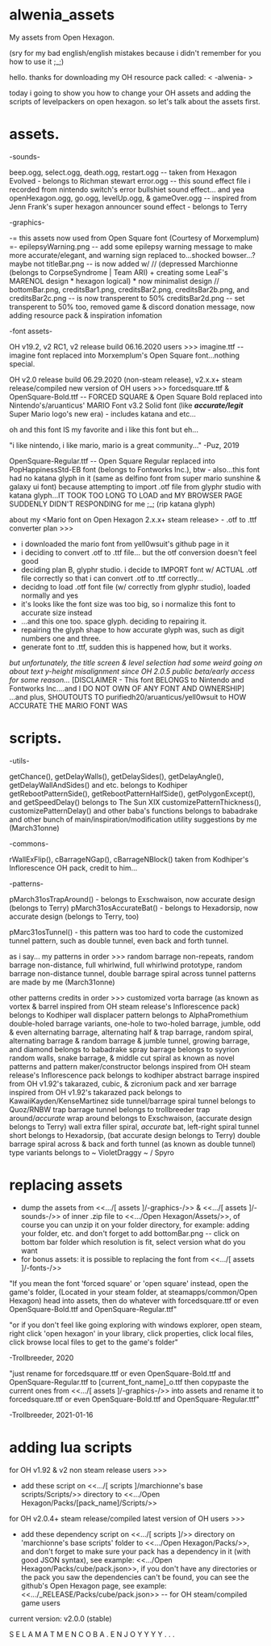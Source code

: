 # alwenia_assets
My assets from Open Hexagon.


(sry for my bad english/english mistakes because i didn't remember for you how to use it ;_;)

hello.
thanks for downloading my OH resource pack called: < -alwenia- >

today i going to show you how to change your OH assets and adding the scripts of levelpackers
on open hexagon. so let's talk about the assets first.

# assets.

-sounds-

beep.ogg, select.ogg, death.ogg, restart.ogg -- taken from Hexagon Evolved - belongs to Richman stewart
error.ogg -- this sound effect file i recorded from nintendo switch's error bullshiet sound effect... and yea
openHexagon.ogg, go.ogg, levelUp.ogg, & gameOver.ogg -- inspired from Jenn Frank's super hexagon announcer sound effect - belongs to Terry

-graphics-

-= this assets now used from Open Square font (Courtesy of Morxemplum) =-
epilepsyWarning.png -- add some epilepsy warning message to make more accurate/elegant, and warning sign replaced to...shocked bowser...? maybe not
titleBar.png -- is now added w/ // (depressed Marchionne (belongs to CorpseSyndrome | Team ARI) + creating some LeaF's MARENOL design * hexagon logical) * now minimalist design //
bottomBar.png, creditsBar1.png, creditsBar2.png, creditsBar2b.png, and creditsBar2c.png -- is now transperent to 50%
creditsBar2d.png -- set transperent to 50% too, removed game & discord donation message, now adding resource pack & inspiration infomation

-font assets-

OH v19.2, v2 RC1, v2 release build 06.16.2020 users >>>
imagine.ttf -- imagine font replaced into Morxemplum's Open Square font...nothing special.

OH v2.0 release build 06.29.2020 (non-steam release), v2.x.x+ steam release/compiled new version of OH users >>>
forcedsquare.ttf & OpenSquare-Bold.ttf -- FORCED SQUARE & Open Square Bold replaced into
Nintendo's/aruanticus' MARIO Font v3.2 Solid font (like ***accurate/legit*** Super Mario logo's new era) - includes katana and etc...

oh and this font IS my favorite and i like this font but eh...

"i like nintendo, i like mario, mario is a great community..." -Puz, 2019

OpenSquare-Regular.ttf -- Open Square Regular replaced into PopHappinessStd-EB font (belongs to Fontworks Inc.),
btw - also...this font had no katana glyph in it (same as delfino font from
super mario sunshine & galaxy ui font) because attempting to import .otf file from glyphr studio with
katana glyph...IT TOOK TOO LONG TO LOAD and MY BROWSER PAGE SUDDENLY DIDN'T RESPONDING for me ;_; (rip katana glyph)

about my <Mario font on Open Hexagon 2.x.x+ steam release> - .otf to .ttf converter plan >>>
- i downloaded the mario font from yell0wsuit's github page in it
- i deciding to convert .otf to .ttf file... but the otf conversion doesn't feel good
- deciding plan B, glyphr studio. i decide to IMPORT font w/ ACTUAL .otf file correctly so that i can convert .otf to .ttf correctly... 
- decidng to load .otf font file (w/ correctly from glyphr studio), loaded normally and yes
- it's looks like the font size was too big, so i normalize this font to accurate size instead
- ...and this one too. space glyph. deciding to repairing it.
- repairing the glyph shape to how accurate glyph was, such as digit numbers one and three.
- generate font to .ttf, sudden this is happened how, but it works.

*but unfortunately, the title screen & level selection had some weird going on about
 text y-height misalignment since OH 2.0.5 public beta/early access for some reason...*
[DISCLAIMER - This font BELONGS to Nintendo and Fontworks Inc....and I DO NOT OWN OF ANY FONT AND OWNERSHIP]
...and plus, SHOUTOUTS TO purifiedh20/aruanticus/yell0wsuit to HOW ACCURATE THE MARIO FONT WAS

# scripts.

-utils-

getChance(), getDelayWalls(), getDelaySides(), getDelayAngle(), getDelayWallAndSides() and etc. belongs to Kodhiper
getRebootPatternSide(), getRebootPatternHalfSide(), getPolygonExcept(), and getSpeedDelay() belongs to The Sun XIX
customizePatternThickness(), customizePatternDelay() and other baba's functions belongs to babadrake
and other bunch of main/inspiration/modification utility suggestions by me (March31onne) 

-commons-

rWallExFlip(), cBarrageNGap(), cBarrageNBlock() taken from Kodhiper's Inflorescence OH pack, credit to him...

-patterns-

pMarch31osTrapAround() - belongs to Exschwaison, now accurate design (belongs to Terry)
pMarch31osAccurateBat() - belongs to Hexadorsip, now accurate design (belongs to Terry, too)

pMarc31osTunnel() - this pattern was too hard to code the customized tunnel pattern, such as double tunnel, even back and forth tunnel.

as i say...
my patterns in order >>>
random barrage non-repeats, random barrage non-distance, full whirlwind, full whirlwind prototype, random barrage non-distance tunnel, double barrage spiral across tunnel patterns are made by me (March31onne)

other patterns credits in order >>>
customized vorta barrage (as known as vortex & barrel inspired from OH steam release's Inflorescence pack) belongs to Kodhiper
wall displacer pattern belongs to AlphaPromethium
double-holed barrage variants, one-hole to two-holed barrage, jumble, odd & even alternating barrage, alternating half & trap barrage, random spiral, alternating barrage & random barrage & jumble tunnel, growing barrage, and diamond belongs to babadrake
spray barrage belongs to syyrion
random walls, snake barrage, & middle cut spiral as known as novel patterns and pattern maker/constructor belongs inspired from OH steam release's Inflorescence pack belongs to kodhiper
abstract barrage inspired from OH v1.92's takarazed, cubic, & zicronium pack and xer barrage inspired from OH v1.92's takarazed pack belongs to KawaiiKayden/KenseMartinez
side tunnel/barrage spiral tunnel belongs to Quoz/RNBW
trap barrage tunnel belongs to trollbreeder
trap around/*accurate* wrap around belongs to Exschwaison, (accurate design belongs to Terry)
wall extra filler spiral, *accurate* bat, left-right spiral tunnel short belongs to Hexadorsip, (bat accurate design belongs to Terry)
double barrage spiral across & back and forth tunnel (as known as double tunnel) type variants belongs to ~ VioletDraggy ~ / Spyro

# replacing assets

- dump the assets from <<.../[ assets ]/-graphics-/>> & <<.../[ assets ]/-sounds-/>> of inner .zip file to <<.../Open Hexagon/Assets/>>,
  of course you can unzip it on your folder directory, for example: adding your folder, etc.
  and don't forget to add bottomBar.png -- click on bottom bar folder which resolution is fit, select version what do you want
- for bonus assets: it is possible to replacing the font from <<.../[ assets ]/-fonts-/>>

"If you mean the font 'forced square' or 'open square' instead, open the game's folder,
(Located in your steam folder, at steamapps/common/Open Hexagon)
head into assets, then do whatever with forcedsquare.ttf or even OpenSquare-Bold.ttf and OpenSquare-Regular.ttf"

"or if you don't feel like going exploring with windows explorer, open steam,
right click 'open hexagon' in your library, click properties, click local files,
click browse local files to get to the game's folder"

-Trollbreeder, 2020

"just rename for forcedsquare.ttf or even OpenSquare-Bold.ttf and OpenSquare-Regular.ttf to [current_font_name]_o.ttf
then copypaste the current ones from <<.../[ assets ]/-graphics-/>> into assets and
rename it to forcedsquare.ttf or even OpenSquare-Bold.ttf and OpenSquare-Regular.ttf"

-Trollbreeder, 2021-01-16

# adding lua scripts

for OH v1.92 & v2 non steam release users >>>
- add these script on <<.../[ scripts ]/marchionne's base scripts/Scripts/>> directory to <<.../Open Hexagon/Packs/[pack_name]/Scripts/>>

for OH v2.0.4+ steam release/compiled latest version of OH users >>>
- add these dependency script on <<.../[ scripts ]/>> directory on 'marchionne's base scripts' folder to <<.../Open Hexagon/Packs/>>,
  and don't forget to make sure your pack has a dependency in it (with good JSON syntax), see example: <<.../Open Hexagon/Packs/cube/pack.json>>,
  if you don't have any directories or the pack you saw the dependencies can't be found, you can see the github's Open Hexagon page, see example: <<.../_RELEASE/Packs/cube/pack.json>> -- for OH steam/compiled game users

current version: v2.0.0 (stable)

S E L A M A T   M E N C O B A .
E N J O Y Y Y Y . . .
